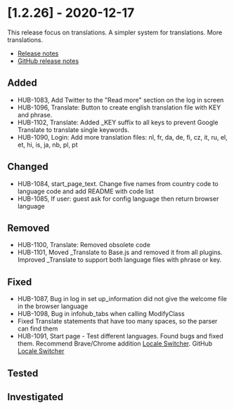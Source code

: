 # [1.2.26] - 2020-12-17

This release focus on translations. A simpler system for translations. More translations.

* [Release notes](main,release_v1_v1v2_v1v2v26)
* [GitHub release notes](https://github.com/peterlembke/infohub/releases/tag/v1.2.26)

## Added
* HUB-1083, Add Twitter to the "Read more" section on the log in screen
* HUB-1096, Translate: Button to create english translation file with KEY and phrase.
* HUB-1102, Translate: Added _KEY suffix to all keys to prevent Google Translate to translate single keywords.
* HUB-1090, Login: Add more translation files: nl, fr, da, de, fi, cz, it, ru, el, et, hi, is, ja, nb, pl, pt

## Changed
* HUB-1084, start_page_text. Change five names from country code to language code and add README with code list
* HUB-1085, If user: guest ask for config language then return browser language

## Removed
* HUB-1100, Translate: Removed obsolete code
* HUB-1101, Moved _Translate to Base.js and removed it from all plugins. Improved _Translate to support both language files with phrase or key.

## Fixed
* HUB-1087, Bug in log in set up_information did not give the welcome file in the browser language
* HUB-1098, Bug in infohub_tabs when calling ModifyClass
* Fixed Translate statements that have too many spaces, so the parser can find them
* HUB-1091, Start page - Test different languages. Found bugs and fixed them. 
  Recommend Brave/Chrome addition [Locale Switcher](https://chrome.google.com/webstore/detail/locale-switcher/kngfjpghaokedippaapkfihdlmmlafcc/related).
  GitHub [Locale Switcher](https://github.com/athyuttamre/locale-switcher)

## Tested

## Investigated
